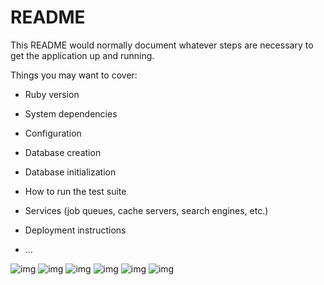# README

This README would normally document whatever steps are necessary to get the
application up and running.

Things you may want to cover:

* Ruby version

* System dependencies

* Configuration

* Database creation

* Database initialization

* How to run the test suite

* Services (job queues, cache servers, search engines, etc.)

* Deployment instructions

* ...

![img](https://raw.githubusercontent.com/Thepusherr/InstagramRails/master/.github/img1.png)
![img](https://raw.githubusercontent.com/Thepusherr/InstagramRails/master/.github/img2.png)
![img](https://raw.githubusercontent.com/Thepusherr/InstagramRails/master/.github/img3.png)
![img](https://raw.githubusercontent.com/Thepusherr/InstagramRails/master/.github/img4.png)
![img](https://raw.githubusercontent.com/Thepusherr/InstagramRails/master/.github/img5.png)
![img](https://raw.githubusercontent.com/Thepusherr/InstagramRails/master/.github/img6.png)


